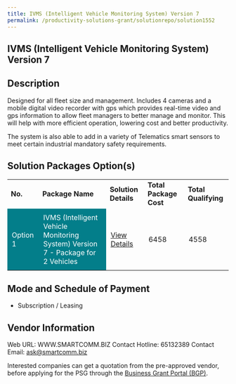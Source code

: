 ```yaml
---
title: IVMS (Intelligent Vehicle Monitoring System) Version 7
permalink: /productivity-solutions-grant/solutionrepo/solution1552
---
```


## IVMS (Intelligent Vehicle Monitoring System) Version 7

## Description

Designed for all fleet size and management. 
Includes 4 cameras and a mobile digital video recorder with gps which provides real-time video and gps information to allow fleet managers to better manage and monitor. This will help with more efficient operation, lowering cost and better productivity.   

The system is also able to add in a variety of Telematics smart sensors to meet certain industrial mandatory safety requirements.

## Solution Packages Option(s)

<table>
<tr>
<td><b>No.</b></td>
<td><b>Package Name</b></td>
<td><b>Solution Details</b></td>
<td><b>Total Package Cost</b></td>
<td><b>Total Qualifying</b></td>
</tr>
<tr>
<td style='padding: 10px; background-color: #037E8A; color: #FFFFFF;'>Option 1</td>
<td style='padding: 10px; background-color: #037E8A; color: #FFFFFF;'>IVMS (Intelligent Vehicle Monitoring System) Version 7 - Package for 2 Vehicles</td>
<td style='padding: 10px;'><a href='https://www.gobusiness.gov.sg/images/psg/Desensitised_Smartcomms_20200410_Annex_3_Part_1.pdf' target='_blank'>View Details</a></td>
<td style='padding: 10px;'>6458</td>
<td style='padding: 10px;'>4558</td>
</tr>
</table>

## Mode and Schedule of Payment

 - Subscription / Leasing

## Vendor Information

 Web URL: WWW.SMARTCOMM.BIZ 
Contact Hotline: 65132389 
Contact Email: ask@smartcomm.biz 


Interested companies can get a quotation from the pre-approved vendor, before applying for the PSG through the <a href='https://www.businessgrants.gov.sg/'>Business Grant Portal (BGP)</a>.

<script src="/jquery/resize-tables.js"></script>
